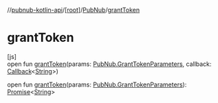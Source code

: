 //[pubnub-kotlin-api](../../../index.md)/[[root]](../index.md)/[PubNub](index.md)/[grantToken](grant-token.md)

# grantToken

[js]\
open fun [grantToken](grant-token.md)(params: [PubNub.GrantTokenParameters](-grant-token-parameters/index.md), callback: [Callback](../-callback/index.md)&lt;[String](https://kotlinlang.org/api/latest/jvm/stdlib/kotlin-stdlib/kotlin/-string/index.html)&gt;)

open fun [grantToken](grant-token.md)(params: [PubNub.GrantTokenParameters](-grant-token-parameters/index.md)): [Promise](https://kotlinlang.org/api/latest/jvm/stdlib/kotlin-stdlib/kotlin.js/-promise/index.html)&lt;[String](https://kotlinlang.org/api/latest/jvm/stdlib/kotlin-stdlib/kotlin/-string/index.html)&gt;
